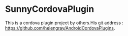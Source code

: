 # SunnyCordovaPlugin
This is a cordova plugin project by others.His git address : https://github.com/helengray/AndroidCordovaPlugins.

